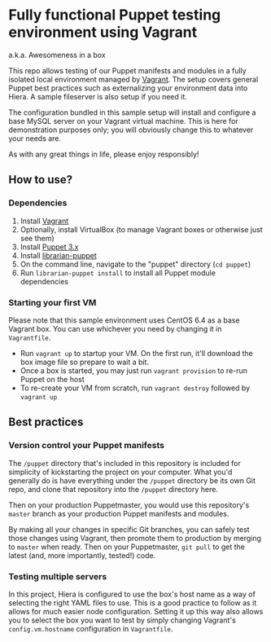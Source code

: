 # Fully functional Puppet testing environment using Vagrant

a.k.a. Awesomeness in a box

This repo allows testing of our Puppet manifests and modules in a fully isolated local environment managed
by [Vagrant](http://www.vagrantup.com/). The setup covers general Puppet best practices such as externalizing
your environment data into Hiera. A sample fileserver is also setup if you need it.

The configuration bundled in this sample setup will install and configure a base MySQL server on your Vagrant virtual
machine. This is here for demonstration purposes only; you will obviously change this to whatever your needs are.

As with any great things in life, please enjoy responsibly!

## How to use?

### Dependencies

1. Install [Vagrant](http://www.vagrantup.com/)
1. Optionally, install VirtualBox (to manage Vagrant boxes or otherwise just see them)
1. Install [Puppet 3.x](http://docs.puppetlabs.com/guides/installation.html)
1. Install [librarian-puppet](https://github.com/rodjek/librarian-puppet)
1. On the command line, navigate to the "puppet" directory (`cd puppet`)
1. Run `librarian-puppet install` to install all Puppet module dependencies

### Starting your first VM

Please note that this sample environment uses CentOS 6.4 as a base Vagrant box. You can use whichever you need by changing
it in `Vagrantfile`.

- Run `vagrant up` to startup your VM. On the first run, it'll download the box image file so prepare to wait a bit.
- Once a box is started, you may just run `vagrant provision` to re-run Puppet on the host
- To re-create your VM from scratch, run `vagrant destroy` followed by `vagrant up`

## Best practices

### Version control your Puppet manifests

The `/puppet` directory that's included in this repository is included for simplicity of kickstarting the project on your
computer. What you'd generally do is have everything under the `/puppet` directory be its own Git repo, and clone that
repository into the `/puppet` directory here.

Then on your production Puppetmaster, you would use this repository's `master` branch as your production Puppet manifests
 and modules.

By making all your changes in specific Git branches, you can safely test those changes using Vagrant, then
promote them to production by merging to `master` when ready. Then on your Puppetmaster, `git pull` to get the latest
(and, more importantly, tested!) code.

### Testing multiple servers

In this project, Hiera is configured to use the box's host name as a way of selecting the right YAML files to use. This is
a good practice to follow as it allows for much easier node configuration. Setting it up this way also allows you to select
the box you want to test by simply changing Vagrant's `config.vm.hostname` configuration in `Vagrantfile`.

